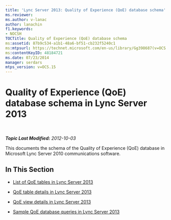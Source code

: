 ```yaml
---
title: 'Lync Server 2013: Quality of Experience (QoE) database schema'
ms.reviewer: 
ms.author: v-lanac
author: lanachin
f1.keywords:
- NOCSH
TOCTitle: Quality of Experience (QoE) database schema
ms:assetid: 87b9c534-a1b1-48a6-bf51-cb232f5240c1
ms:mtpsurl: https://technet.microsoft.com/en-us/library/Gg398687(v=OCS.15)
ms:contentKeyID: 48184721
ms.date: 07/23/2014
manager: serdars
mtps_version: v=OCS.15
---
```


# Quality of Experience (QoE) database schema in Lync Server 2013

<div data-xmlns="http://www.w3.org/1999/xhtml">

<div class="topic" data-xmlns="http://www.w3.org/1999/xhtml" data-msxsl="urn:schemas-microsoft-com:xslt" data-cs="https://msdn.microsoft.com/">

<div data-asp="https://msdn2.microsoft.com/asp">



</div>

<div id="mainSection">

<div id="mainBody">

<span> </span>

_**Topic Last Modified:** 2012-10-03_

This documents the schema of the Quality of Experience (QoE) database in Microsoft Lync Server 2010 communications software.

<div>

## In This Section

  - [List of QoE tables in Lync Server 2013](lync-server-2013-list-of-qoe-tables.md)

  - [QoE table details in Lync Server 2013](lync-server-2013-qoe-table-details.md)

  - [QoE view details in Lync Server 2013](lync-server-2013-qoe-view-details.md)

  - [Sample QoE database queries in Lync Server 2013](lync-server-2013-sample-qoe-database-queries.md)

</div>

</div>

<span> </span>

</div>

</div>

</div>

